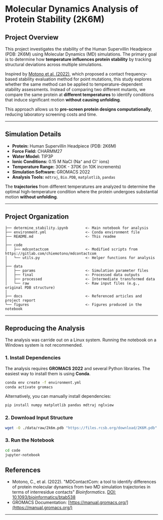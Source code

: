 # Molecular Dynamics Analysis of Protein Stability (2K6M)

## Project Overview
This project investigates the stability of the Human Supervillin Headpiece (PDB: 2K6M) using Molecular Dynamics (MD) simulations. The primary goal is to determine how **temperature influences protein stability** by tracking structural deviations across multiple simulations.

Inspired by [Motono et al. (2022)](https://doi.org/10.1093/bioinformatics/btab538), which proposed a contact frequency-based stability evaluation method for point mutations, this study explores whether the same method can be applied to temperature-dependent stability assessments. Instead of comparing two different mutants, we compare the same protein at **different temperatures** to identify conditions that induce significant motion **without causing unfolding**.

This approach allows us to **pre-screen protein designs computationally**, reducing laboratory screening costs and time.

---

## Simulation Details
- **Protein:** Human Supervillin Headpiece (PDB: 2K6M)  
- **Force Field:** CHARMM27  
- **Water Model:** TIP3P  
- **Ionic Conditions:** 0.15 M NaCl (Na⁺ and Cl⁻ ions)  
- **Temperature Range:** 300K - 370K (in 10K increments)  
- **Simulation Software:** GROMACS 2022  
- **Analysis Tools:** `mdtraj`, `Bio.PDB`, `matplotlib`, `pandas`  

The **trajectories** from different temperatures are analyzed to determine the optimal high-temperature condition where the protein undergoes substantial motion **without unfolding**.

---

## Project Organization
```
├── determine_stability.ipynb        <- Main notebook for analysis
├── environment.yml                  <- Conda environment file
├── README.md                        <- This readme
│
├── code
│   ├── mdcontactcom                 <- Modified scripts from https://gitlab.com/chiemotono/mdcontactcom
│   └── utils.py                     <- Helper functions for analysis
│
├── data
│   ├── params                       <- Simulation parameter files
│   ├── final                        <- Processed data outputs
│   ├── processed                    <- Intermediate transformed data
│   └── raw                          <- Raw input files (e.g., original PDB structure)
│
├── docs                             <- Referenced articles and project report
└── figures                          <- Figures produced in the notebook
```

---

## Reproducing the Analysis

The analysis was carride out on a Linux system. Running the notebook on a Windows system is not recommended.

### 1. Install Dependencies
The analysis requires **GROMACS 2022** and several Python libraries. The easiest way to install them is using **Conda**.

```bash
conda env create -f environment.yml 
conda activate gromacs
```

Alternatively, you can manually install dependencies:
```bash
pip install numpy matplotlib pandas mdtraj nglview
```

### 2. Download Input Structure
```bash
wget -O ./data/raw/2k6m.pdb "https://files.rcsb.org/download/2K6M.pdb"
```

### 3. Run the Notebook
```bash
cd code
jupyter-notebook
```


## References
- Motono, C., et al. (2022). "MDContactCom: a tool to identify differences of protein molecular dynamics from two MD simulation trajectories in terms of interresidue contacts" *Bioinformatics*. [DOI: 10.1093/bioinformatics/btab538](https://doi.org/10.1093/bioinformatics/btab538)
- GROMACS Documentation: [https://manual.gromacs.org/](https://manual.gromacs.org/)

---

